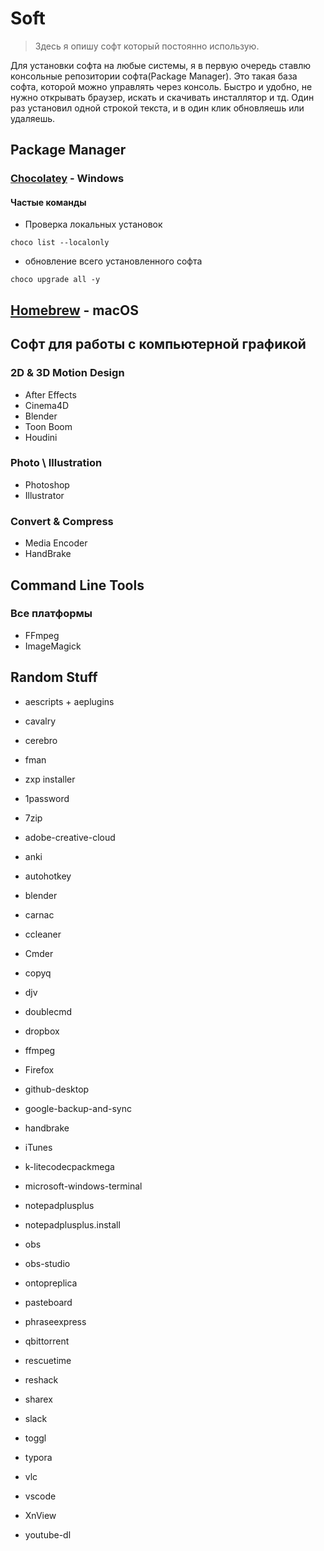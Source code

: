 # Soft

> Здесь я опишу софт который постоянно использую.

Для установки софта на любые системы, я в первую очередь ставлю консольные репозитории софта\(Package Manager\). Это такая база софта, которой можно управлять через консоль. Быстро и удобно, не нужно открывать браузер, искать и скачивать инсталлятор и тд. Один раз установил одной строкой текста, и в один клик обновляешь или удаляешь.

## Package Manager

### [Chocolatey](https://chocolatey.org/) - Windows

#### Частые команды

* Проверка локальных установок

```
choco list --localonly   
```

* обновление всего установленного софта

```
choco upgrade all -y
```

## [Homebrew](https://brew.sh//) - macOS 



## Софт для работы с компьютерной графикой

### 2D & 3D Motion Design

* After Effects
* Cinema4D
* Blender
* Toon Boom
* Houdini

### Photo \ Illustration

* Photoshop
* Illustrator

### Convert & Compress

* Media Encoder
* HandBrake


## Command Line Tools

### Все платформы

* FFmpeg
* ImageMagick


## Random Stuff

* aescripts + aeplugins
* cavalry
* cerebro
* fman
* zxp installer

* 1password
* 7zip
* adobe-creative-cloud
* anki
* autohotkey
* blender
* carnac
* ccleaner
* Cmder
* copyq
* djv
* doublecmd
* dropbox
* ffmpeg
* Firefox
* github-desktop
* google-backup-and-sync
* handbrake
* iTunes
* k-litecodecpackmega
* microsoft-windows-terminal
* notepadplusplus
* notepadplusplus.install
* obs
* obs-studio
* ontopreplica
* pasteboard
* phraseexpress
* qbittorrent
* rescuetime
* reshack
* sharex
* slack
* toggl
* typora
* vlc
* vscode
* XnView
* youtube-dl